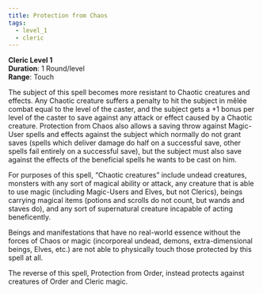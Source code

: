```yaml
---
title: Protection from Chaos
tags:
  - level_1
  - cleric
---
```

**Cleric Level 1**  
**Duration**: 1 Round/level  
**Range**: Touch

The subject of this spell becomes more resistant to Chaotic creatures and effects. Any Chaotic creature suffers a penalty to hit the subject in mêlée combat equal to the level of the caster, and the subject gets a +1 bonus per level of the caster to save against any attack or effect caused by a Chaotic creature. Protection from Chaos also allows a saving throw against Magic-User spells and effects against the subject which normally do not grant saves (spells which deliver damage do half on a successful save, other spells fail entirely on a successful save), but the subject must also save against the effects of the beneficial spells he wants to be cast on him.

For purposes of this spell, “Chaotic creatures” include undead creatures, monsters with any sort of magical ability or attack, any creature that is able to use magic (including Magic-Users and Elves, but not Clerics), beings carrying magical items (potions and scrolls do not count, but wands and staves do), and any sort of supernatural creature incapable of acting beneficently.

Beings and manifestations that have no real-world essence without the forces of Chaos or magic (incorporeal undead, demons, extra-dimensional beings, Elves, etc.) are not able to physically touch those protected by this spell at all.  

The reverse of this spell, Protection from Order, instead protects against creatures of Order and Cleric magic.
